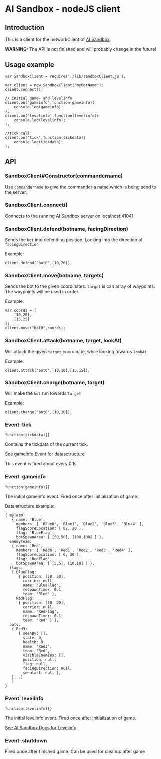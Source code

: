 AI Sandbox - nodeJS client
==========================

Introduction
------------

This is a client for the networkClient of [AI Sandbox](http://aisandbox.com/).

**WARNING:** The API is not finished and will probably change in the future!

Usage example
-----

	var SandboxClient = require('./lib/sandboxClient.js');

	var client = new SandboxClient("myBotName");
	client.connect();

	// initial game- and levelinfo
	client.on('gameinfo',function(gameinfo)(
		console.log(gameinfo);
	);
	client.on('levelinfo',function(levelinfo)(
		console.log(levelinfo);
	);

	//tick call
	client.on('tick',function(tickdata)(
		console.log(tickdata);
	);

API
---

### SandboxClient#Constructor(commandername)

Use `commandername` to give the commander a name which is being send to the server.

### SandboxClient.connect()

Connects to the running AI Sandbox server on localhost:41041

### SandboxClient.defend(botname, facingDirection)

Sends the `bot` into defending position. Looking into the direction of `facingDirection`

Example:

	client.defend("bot0",[10,20]);

### SandboxClient.move(botname, targets)

Sends the bot to the given coordinates. `target` is can array of waypoints. The waypoints will be used in order.

Example:

	var coords = [
		[10,20],
		[15,25]
	];
	client.move("bot0",coords);

### SandboxClient.attack(botname, target, lookAt)

Will attack the given `target` coordinate, while looking towards `lookAt`

Example:

	client.attack("bot0",[10,10],[15,15]);

### SandboxClient.charge(botname, target)

Will make the `bot` run towards `target`

Example:

	client.charge("bot0",[10,10]);

### Event: tick

	function(tickdata){}

Contains the tickdata of the current tick.

See gameinfo Event for datasctructure

This event is fired about every 0.1s

### Event: gameinfo

	function(gameinfo){}

The initial gameinfo event. Fired once after initialization of game.

Data structure example:

	{ myTeam:
	   { name: 'Blue',
		 members: [ 'Blue0', 'Blue1', 'Blue2', 'Blue3', 'Blue4' ],
		 flagScoreLocation: [ 82, 20 ],
		 flag: 'BlueFlag',
		 botSpawnArea: [ [50,50], [100,100] ] },
	  enemyTeam:
	   { name: 'Red',
		 members: [ 'Red0', 'Red1', 'Red2', 'Red3', 'Red4' ],
		 flagScoreLocation: [ 6, 30 ],
		 flag: 'RedFlag',
		 botSpawnArea: [ [5,5], [10,10] ] },
	  flags:
	   { BlueFlag:
		  { position: [50, 50],
			carrier: null,
			name: 'BlueFlag',
			respawnTimer: 0.1,
			team: 'Blue' },
		 RedFlag:
		  { position: [10, 20],
			carrier: null,
			name: 'RedFlag',
			respawnTimer: 0.1,
			team: 'Red' } },
	  bots:
	   { Red3:
		  { seenBy: [],
			state: 0,
			health: 0,
			name: 'Red3',
			team: 'Red',
			visibleEnemies: [],
			position: null,
			flag: null,
			facingDirection: null,
			seenlast: null },
	   [...]
	   }
	}

### Event: levelinfo

	function(levelinfo){}

The initial levelinfo event. Fired once after initialization of game.

[See AI Sandbox Docs for Levelinfo](http://aisandbox.com/documentation/network.html#levelinfo)

### Event: shutdown

Fired once after finished game. Can be used for cleanup after game

